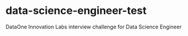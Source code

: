 # data-science-engineer-test
DataOne Innovation Labs interview challenge for Data Science Engineer 
